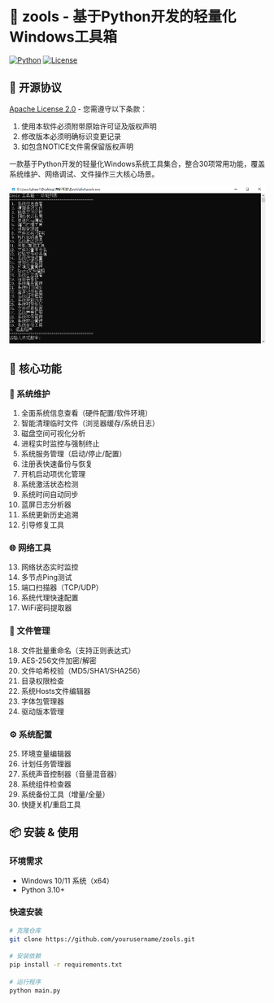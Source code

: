# 🧰 zools - 基于Python开发的轻量化Windows工具箱

[![Python](https://img.shields.io/badge/Python-3.10%2B-blue?logo=python)](https://python.org)
[![License](https://img.shields.io/badge/License-Apache%202.0-blue.svg)](https://opensource.org/licenses/Apache-2.0)

## 📄 开源协议
[Apache License 2.0](LICENSE) - 您需遵守以下条款：
1. 使用本软件必须附带原始许可证及版权声明
2. 修改版本必须明确标识变更记录
3. 如包含NOTICE文件需保留版权声明

一款基于Python开发的轻量化Windows系统工具集合，整合30项常用功能，覆盖系统维护、网络调试、文件操作三大核心场景。

![](./screenshot.png) <!-- 建议添加界面截图 -->

## 🚀 核心功能

### 🔧 系统维护
1. 全面系统信息查看（硬件配置/软件环境）
2. 智能清理临时文件（浏览器缓存/系统日志）
3. 磁盘空间可视化分析
4. 进程实时监控与强制终止
5. 系统服务管理（启动/停止/配置）
6. 注册表快速备份与恢复
7. 开机启动项优化管理
8. 系统激活状态检测
9. 系统时间自动同步
10. 蓝屏日志分析器
11. 系统更新历史追溯
12. 引导修复工具

### 🌐 网络工具
13. 网络状态实时监控
14. 多节点Ping测试
15. 端口扫描器（TCP/UDP）
16. 系统代理快速配置
17. WiFi密码提取器

### 📁 文件管理
18. 文件批量重命名（支持正则表达式）
19. AES-256文件加密/解密
20. 文件哈希校验（MD5/SHA1/SHA256）
21. 目录权限检查
22. 系统Hosts文件编辑器
23. 字体包管理器
24. 驱动版本管理

### ⚙️ 系统配置
25. 环境变量编辑器
26. 计划任务管理器
27. 系统声音控制器（音量混音器）
28. 系统组件检查器
29. 系统备份工具（增量/全量）
30. 快捷关机/重启工具

## 📦 安装 & 使用

### 环境需求
- Windows 10/11 系统（x64）
- Python 3.10+

### 快速安装
```bash
# 克隆仓库
git clone https://github.com/yourusername/zools.git

# 安装依赖
pip install -r requirements.txt

# 运行程序
python main.py
